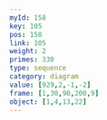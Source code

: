 ```yaml
---
myId: 158
key: 105
pos: 158
link: 105
weight: 2
primes: 330
type: sequence
category: diagram
value: [929,2,-1,-2]
frame: [1,30,90,200,9]
object: [1,4,13,22]
---
```

